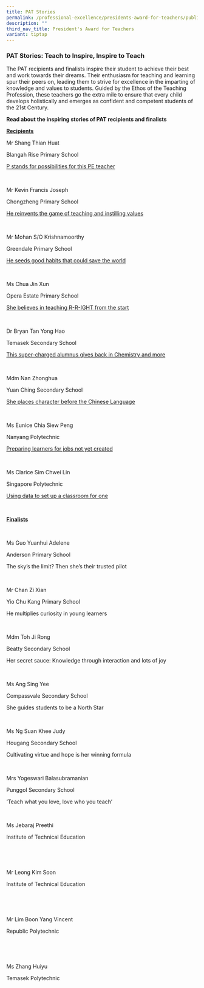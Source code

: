 ```yaml
---
title: PAT Stories
permalink: /professional-excellence/presidents-award-for-teachers/publication/
description: ""
third_nav_title: President's Award for Teachers
variant: tiptap
---
```

<h3>PAT Stories: Teach to Inspire, Inspire to Teach</h3>
<p>The PAT recipients and finalists inspire their student to achieve their
best and work towards their dreams. Their enthusiasm for teaching and learning
spur their peers on, leading them to strive for excellence in the imparting
of knowledge and values to students.&nbsp;Guided by the Ethos of the Teaching
Profession, these teachers go the extra mile to ensure that every child
develops holistically and emerges as confident and competent students of
the 21st&nbsp;Century.</p>
<p><strong>Read about the inspiring stories of PAT recipients and finalists</strong>
</p>
<p><strong><u>Recipients</u></strong>
</p>
<p></p>
<p>Mr Shang Thian Huat</p>
<p>Blangah Rise Primary School</p>
<p><a href="https://www.schoolbag.edu.sg/story/p-stands-for-possibilities-for-this-pe-teacher/" rel="noopener noreferrer nofollow" target="_blank">P stands for possibilities for this PE teacher</a>
</p>
<p>&nbsp;</p>
<p>Mr Kevin Francis Joseph</p>
<p>Chongzheng Primary School</p>
<p><a href="https://www.schoolbag.edu.sg/story/he-reinvents-the-game-of-teaching-and-instilling-values/" rel="noopener noreferrer nofollow" target="_blank">He reinvents the game of teaching and instilling values</a>
</p>
<p><strong>&nbsp;</strong>
</p>
<p>Mr Mohan S/O Krishnamoorthy</p>
<p>Greendale Primary School</p>
<p><a href="https://www.schoolbag.edu.sg/story/he-seeds-good-habits-that-could-save-the-world/" rel="noopener noreferrer nofollow" target="_blank">He seeds good habits that could save the world</a>
</p>
<p>&nbsp;</p>
<p>Ms Chua Jin Xun</p>
<p>Opera Estate Primary School</p>
<p><a href="https://www.schoolbag.edu.sg/story/she-believes-in-teaching-r-r-ight-from-the-start/" rel="noopener noreferrer nofollow" target="_blank">She believes in teaching R-R-IGHT from the start</a>
</p>
<p>&nbsp;</p>
<p>Dr Bryan Tan Yong Hao</p>
<p>Temasek Secondary School</p>
<p><a href="https://www.schoolbag.edu.sg/story/this-super-charged-alumnus-gives-back-in-chemistry-and-more/" rel="noopener noreferrer nofollow" target="_blank">This super-charged alumnus gives back in Chemistry and more</a>
</p>
<p>&nbsp;</p>
<p>Mdm Nan Zhonghua</p>
<p>Yuan Ching Secondary School</p>
<p><a href="https://www.schoolbag.edu.sg/story/she-places-character-before-the-chinese-language/" rel="noopener noreferrer nofollow" target="_blank">She places character before the Chinese Language</a>
</p>
<p>&nbsp;</p>
<p>Ms Eunice Chia Siew Peng</p>
<p>Nanyang Polytechnic</p>
<p><a href="https://www.schoolbag.edu.sg/story/preparing-learners-for-jobs-not-yet-created/" rel="noopener noreferrer nofollow" target="_blank">Preparing learners for jobs not yet created</a>
</p>
<p>&nbsp;</p>
<p>Ms Clarice Sim Chwei Lin</p>
<p>Singapore Polytechnic</p>
<p><a href="https://www.schoolbag.edu.sg/story/using-data-to-set-up-a-classroom-for-one/" rel="noopener noreferrer nofollow" target="_blank">Using data to set up a classroom for one</a>
</p>
<p>&nbsp;</p>
<p><strong><u>Finalists</u></strong>
</p>
<p>&nbsp;</p>
<p>Ms Guo Yuanhui Adelene</p>
<p>Anderson Primary School</p>
<p>The sky’s the limit? Then she’s their trusted pilot</p>
<p>&nbsp;</p>
<p>Mr Chan Zi Xian</p>
<p>Yio Chu Kang Primary School</p>
<p>He multiplies curiosity in young learners</p>
<p>&nbsp;</p>
<p>Mdm Toh Ji Rong</p>
<p>Beatty Secondary School</p>
<p>Her secret sauce: Knowledge through interaction and lots of joy</p>
<p>&nbsp;</p>
<p>Ms Ang Sing Yee</p>
<p>Compassvale Secondary School</p>
<p>She guides students to be a North Star</p>
<p>&nbsp;</p>
<p>Ms Ng Suan Khee Judy</p>
<p>Hougang Secondary School</p>
<p>Cultivating virtue and hope is her winning formula</p>
<p>&nbsp;</p>
<p>Mrs Yogeswari Balasubramanian</p>
<p>Punggol Secondary School</p>
<p>‘Teach what you love, love who you teach’</p>
<p>&nbsp;</p>
<p>Ms Jebaraj Preethi</p>
<p>Institute of Technical Education</p>
<p>&nbsp;</p>
<p>&nbsp;</p>
<p>Mr Leong Kim Soon</p>
<p>Institute of Technical Education</p>
<p>&nbsp;</p>
<p>&nbsp;</p>
<p>Mr Lim Boon Yang Vincent</p>
<p>Republic Polytechnic</p>
<p>&nbsp;</p>
<p>&nbsp;</p>
<p>Ms Zhang Huiyu</p>
<p>Temasek Polytechnic</p>
<p>&nbsp;</p>
<p>
<br>
</p>